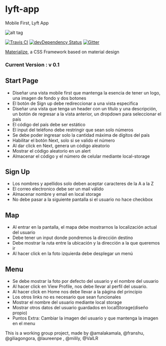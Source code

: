 # lyft-app
Mobile First, Lyft App

![alt tag](https://raw.github.com/dogfalo/materialize/master/images/materialize.gif)

[![Travis CI](https://travis-ci.org/Dogfalo/materialize.svg?branch=master)](https://travis-ci.org/Dogfalo/materialize) [![devDependency Status](https://david-dm.org/Dogfalo/materialize/dev-status.svg)](https://david-dm.org/Dogfalo/materialize#info=devDependencies) [![Gitter](https://badges.gitter.im/Join%20Chat.svg)](https://gitter.im/Dogfalo/materialize?utm_source=badge&utm_medium=badge&utm_campaign=pr-badge&utm_content=badge)

[Materialize](http://materializecss.com/), a CSS Framework based on material design

### Current Version : v 0.1

## Start Page

-  Diseñar una vista mobile first que mantenga la esencia de tener un logo, una imagen de fondo y dos botones
-  El botón de Sign up debe redireccionar a una vista especifica
-  Diseñar una vista que tenga un header con un título y una descripción, un botón de regresar a la vista anterior, un    dropdown     para seleccionar el país 
-  El código del país debe ser estático 
-  El input del teléfono debe restringir que sean solo números 
-  Se debe poder ingresar solo la cantidad máxima de dígitos del país 
-  Habilitar el botón Next, solo si se valido el número
-  Al dar click en Next, genera un código aleatorio
-  Mostrar el código aleatorio en un alert
-  Almacenar el código y el número de celular mediante local-storage

## Sign Up

-  Los nombres y apellidos solo deben aceptar caracteres de la A a la Z
-  El correo electronico debe ser un mail válido
-  Almacenar nombre y email en local storage
-  No debe pasar a la siguiente pantalla si el usuario no hace checkbox

## Map

-  Al entrar en la pantalla, el mapa debe mostrarnos la localización actual del usuario
-  Debe tener un input donde pondremos la dirección destino 
-  Debe mostrar la ruta entre la ubicación y la dirección a la que queremos ir 
-  Al hacer click en la foto izquierda debe desplegar un menú


## Menu

-  Se debe mostrar la foto por defecto del usuario y el nombre del usuario
- Al hacer click en View Profile, nos debe llevar al perfil del usuario.
- Al hacer click en Home nos debe llevar a la pàgina del principio
- Los otros links no es necesario que sean funcionales
- Mostrar el nombre del usuario mediante local storage
- Mostrar otros datos del usuario guardados en localStorage(diseño propio)
- Puntos Extra: Cambiar la imagen del usuario y que mantenga la imagen en el menu


This is a working group project, made by @amalakamala, @franshu, @giliagongora, @laureenpe , @milily, @ValLR

